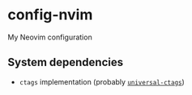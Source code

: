 # config-nvim

My Neovim configuration

## System dependencies

- `ctags` implementation (probably [`universal-ctags`](https://github.com/universal-ctags/ctags))
